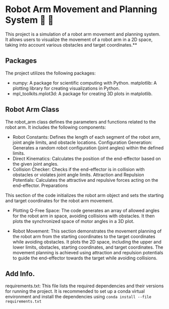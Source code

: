 # Robot Arm Movement and Planning System 🦾 🦿

This project is a simulation of a robot arm movement and planning system. It allows users to visualize the movement of a robot arm in a 2D space, 
taking into account various obstacles and target coordinates.**

## Packages
The project utilizes the following packages:

- numpy: A package for scientific computing with Python.
matplotlib: A plotting library for creating visualizations in Python.
- mpl_toolkits.mplot3d: A package for creating 3D plots in matplotlib.

## Robot Arm Class
The robot_arm class defines the parameters and functions related to the robot arm. It includes the following components:

- Robot Constants: Defines the length of each segment of the robot arm, joint angle limits, and obstacle locations.
Configuration Generation: Generates a random robot configuration (joint angles) within the defined limits.
- Direct Kinematics: Calculates the position of the end-effector based on the given joint angles.
- Collision Checker: Checks if the end-effector is in collision with obstacles or violates joint angle limits.
Attraction and Repulsion Potentials: Calculates the attractive and repulsive forces acting on the end-effector.
Preparations

This section of the code initializes the robot arm object and sets the starting and target coordinates for the robot arm movement.

- Plotting Q-Free Space:
The code generates an array of allowed angles for the robot arm in space, avoiding collisions with obstacles. It then plots the synchronized space of motor angles in a 3D plot.

- Robot Movement:
This section demonstrates the movement planning of the robot arm from the starting coordinates to the target coordinates while avoiding obstacles. 
It plots the 2D space, including the upper and lower limits, obstacles, starting coordinates, and target coordinates. 
The movement planning is achieved using attraction and repulsion potentials to guide the end-effector towards the target while avoiding collisions.

## Add Info.
requirements.txt: This file lists the required dependencies and their versions for running the project. 
It is recommended to set up a conda virtual environment and install the dependencies using ```conda install --file requirements.txt```

